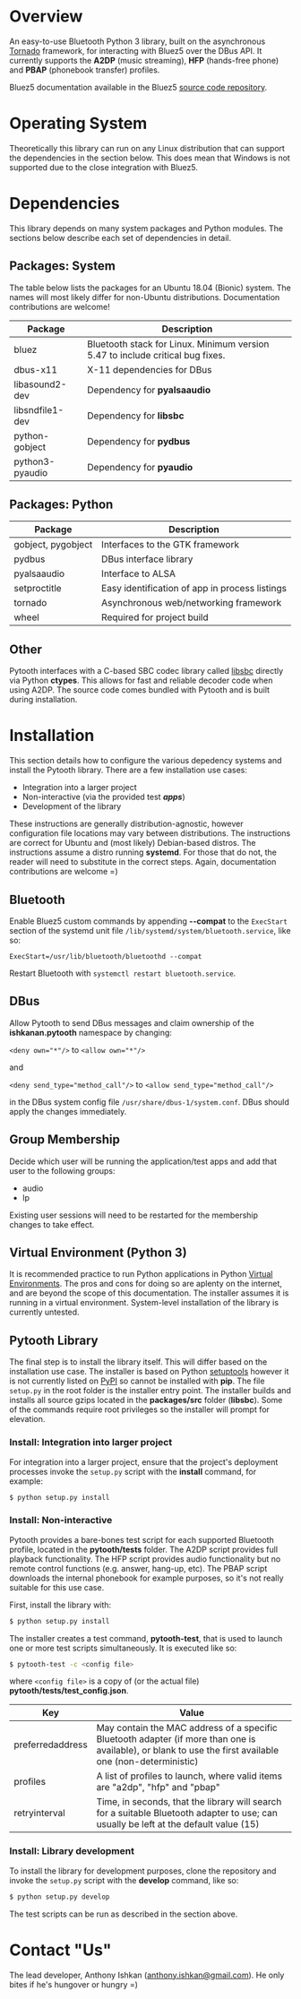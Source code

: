 # Overview
An easy-to-use Bluetooth Python 3 library, built on the asynchronous [Tornado](http://www.tornadoweb.org/) framework, for interacting with Bluez5 over the DBus API. It currently supports the **A2DP** (music streaming), **HFP** (hands-free phone) and **PBAP** (phonebook transfer) profiles.

Bluez5 documentation available in the Bluez5 [source code repository](https://git.kernel.org/cgit/bluetooth/bluez.git/tree/doc).

# Operating System
Theoretically this library can run on any Linux distribution that can support the dependencies in the section below. This does mean that Windows is not supported due to the close integration with Bluez5.

# Dependencies
This library depends on many system packages and Python modules. The sections below describe each set of dependencies in detail.

## Packages: System
The table below lists the packages for an Ubuntu 18.04 (Bionic) system. The names will most likely differ for non-Ubuntu distributions. Documentation contributions are welcome!

**Package** | **Description**
--- | ---
bluez | Bluetooth stack for Linux. Minimum version 5.47 to include critical bug fixes.
dbus-x11 | X-11 dependencies for DBus
libasound2-dev | Dependency for **pyalsaaudio**
libsndfile1-dev | Dependency for **libsbc**
python-gobject | Dependency for **pydbus**
python3-pyaudio | Dependency for **pyaudio**

## Packages: Python
**Package** | **Description**
--- | ---
gobject, pygobject | Interfaces to the GTK framework
pydbus | DBus interface library
pyalsaaudio | Interface to ALSA
setproctitle | Easy identification of app in process listings
tornado | Asynchronous web/networking framework
wheel | Required for project build

## Other
Pytooth interfaces with a C-based SBC codec library called [libsbc](https://www.kernel.org/pub/linux/bluetooth/sbc-1.2.tar.xz) directly via Python **ctypes**. This allows for fast and reliable decoder code when using A2DP. The source code comes bundled with Pytooth and is built during installation.

# Installation
This section details how to configure the various depedency systems and install the Pytooth library. There are a few installation use cases:

* Integration into a larger project
* Non-interactive (via the provided test ***apps***)
* Development of the library

These instructions are generally distribution-agnostic, however configuration file locations may vary between distributions. The instructions are correct for Ubuntu and (most likely) Debian-based distros. The instructions assume a distro running **systemd**. For those that do not, the reader will need to substitute in the correct steps. Again, documentation contributions are welcome =)

## Bluetooth
Enable Bluez5 custom commands by appending **--compat** to the ```ExecStart``` section of the systemd unit file ```/lib/systemd/system/bluetooth.service```, like so:

```
ExecStart=/usr/lib/bluetooth/bluetoothd --compat
```

Restart Bluetooth with ```systemctl restart bluetooth.service```.

## DBus
Allow Pytooth to send DBus messages and claim ownership of the **ishkanan.pytooth** namespace by changing:

`<deny own="*"/>` to `<allow own="*"/>`

and

`<deny send_type="method_call"/>` to `<allow send_type="method_call"/>`

in the DBus system config file ```/usr/share/dbus-1/system.conf```. DBus should apply the changes immediately.

## Group Membership
Decide which user will be running the application/test apps and add that user to the following groups:

* audio
* lp

Existing user sessions will need to be restarted for the membership changes to take effect.

## Virtual Environment (Python 3)
It is recommended practice to run Python applications in Python [Virtual Environments](https://virtualenv.pypa.io/en/stable). The pros and cons for doing so are aplenty on the internet, and are beyond the scope of this documentation. The installer assumes it is running in a virtual environment. System-level installation of the library is currently untested.

## Pytooth Library
The final step is to install the library itself. This will differ based on the installation use case. The installer is based on Python [setuptools](https://setuptools.readthedocs.io/) however it is not currently listed on [PyPI](https://pypi.python.org/) so cannot be installed with **pip**. The file `setup.py` in the root folder is the installer entry point. The installer builds and installs all source gzips located in the **packages/src** folder (**libsbc**). Some of the commands require root privileges so the installer will prompt for elevation.

### Install: Integration into larger project
For integration into a larger project, ensure that the project's deployment processes invoke the `setup.py` script with the **install** command, for example:

```bash
$ python setup.py install
```

### Install: Non-interactive
Pytooth provides a bare-bones test script for each supported Bluetooth profile, located in the **pytooth/tests** folder. The A2DP script provides full playback functionality. The HFP script provides audio functionality but no remote control functions (e.g. answer, hang-up, etc). The PBAP script downloads the internal phonebook for example purposes, so it's not really suitable for this use case.

First, install the library with:

```bash
$ python setup.py install
```

The installer creates a test command, **pytooth-test**, that is used to launch one or more test scripts simultaneously. It is executed like so:

```bash
$ pytooth-test -c <config file>
```

where `<config file>` is a copy of (or the actual file) **pytooth/tests/test_config.json**.

**Key** | **Value**
--- | ---
preferredaddress | May contain the MAC address of a specific Bluetooth adapter (if more than one is available), or blank to use the first available one (non-deterministic)
profiles | A list of profiles to launch, where valid items are "a2dp", "hfp" and "pbap"
retryinterval | Time, in seconds, that the library will search for a suitable Bluetooth adapter to use; can usually be left at the default value (15)

### Install: Library development
To install the library for development purposes, clone the repository and invoke the `setup.py` script with the **develop** command, like so:

```bash
$ python setup.py develop
```

The test scripts can be run as described in the section above.

# Contact "Us"
The lead developer, Anthony Ishkan (anthony.ishkan@gmail.com). He only bites if he's hungover or hungry =)
